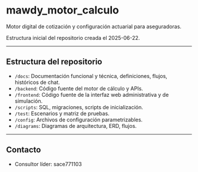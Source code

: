 # mawdy_motor_calculo

Motor digital de cotización y configuración actuarial para aseguradoras.

Estructura inicial del repositorio creada el 2025-06-22.

---

## Estructura del repositorio

- `/docs`: Documentación funcional y técnica, definiciones, flujos, históricos de chat.
- `/backend`: Código fuente del motor de cálculo y APIs.
- `/frontend`: Código fuente de la interfaz web administrativa y de simulación.
- `/scripts`: SQL, migraciones, scripts de inicialización.
- `/test`: Escenarios y matriz de pruebas.
- `/config`: Archivos de configuración parametrizables.
- `/diagrams`: Diagramas de arquitectura, ERD, flujos.

---

## Contacto

- Consultor líder: sace771103
